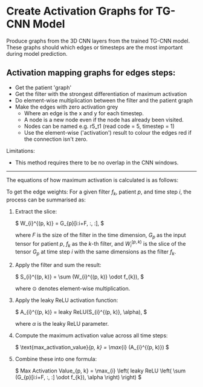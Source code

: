# Create Activation Graphs for TG-CNN Model

Produce graphs from the 3D CNN layers from the trained TG-CNN model. These graphs should which edges or timesteps are the most important during model prediction. 

## Activation mapping graphs for edges steps:

* Get the patient 'graph'
* Get the filter with the strongest differentiation of maximum activation
* Do element-wise multiplication between the filter and the patient graph
* Make the edges with zero activation grey
    * Where an edge is the x and y for each timestep.
    * A node is a new node even if the node has already been visited.
    * Nodes can be named e.g. r5_t1 (read code = 5, timestep = 1)
    * Use the element-wise ('activation') result to colour the edges red if the connection isn't zero.
    
Limitations:
* This method requires there to be no overlap in the CNN windows.

---

The equations of how maximum activation is calculated is as follows:

To get the edge weights: For a given filter $f_{k}$, patient $p$, and time step $i$, the process can be summarised as:

1. Extract the slice:

   $
   W_{i}^{(p, k)} = G_{p}[i:i+F, :, :],
   $
   
   where $F$ is the size of the filter in the time dimension, $G_{p}$ as the input tensor for patient $p$, $f_{k}$ as the $k$-th filter, and $W_{i}^{(p, k)}$ is the slice of the tensor $G_{p}$ at time step $i$ with the same dimensions as the filter $f_{k}$.

2. Apply the filter and sum the result:
   
   $
   S_{i}^{(p, k)} = \sum (W_{i}^{(p, k)} \odot f_{k}),
   $

   where $\odot$ denotes element-wise multiplication.

3. Apply the leaky ReLU activation function:
   
   $
   A_{i}^{(p, k)} = leaky ReLU(S_{i}^{(p, k)}, \alpha),
   $

    where $\alpha$ is the leaky ReLU parameter.

4. Compute the maximum activation value across all time steps:
   
   $
   \text{max\_activation\_value}_{p, k} = \max_{i} (A_{i}^{(p, k)})
   $

5. Combine these into one formula:

    $
    Max Activation Value_{p, k} = \max_{i} \left( leaky ReLU \left( \sum (G_{p}[i:i+F, :, :] \odot f_{k}), \alpha \right) \right)
    $
